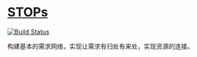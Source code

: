 ﻿# [STOPs](https://github.com/stops-top/Docs)

[![Build Status](https://github.com/stops-top/Docs/workflows/Docs/badge.svg)](https://github.com/stops-top/Docs/actions/workflows/Docs.yml)

构建基本的需求网络，实现让需求有归处有来处，实现资源的连接。
